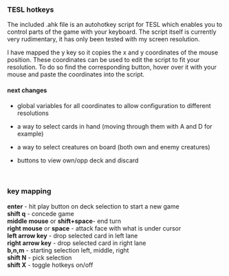 ### TESL hotkeys

The included .ahk file is an autohotkey script for TESL which enables you to control parts of the game with your keyboard. The script itself is currently very rudimentary, it has only been tested with my screen resolution.

I have mapped the y key so it copies the x and y coordinates of the mouse position. These coordinates can be used to edit the script to fit your resolution. To do so find the corresponding button, hover over it with your mouse and paste the coordinates into the script.

#### next changes

* global variables for all coordinates to allow configuration to different resolutions

* a way to select cards in hand (moving through them with A and D for example)

* a way to select creatures on board (both own and enemy creatures)

* buttons to view own/opp deck and discard

  ​

###  key mapping

**enter** - hit play button on deck selection to start a new game  
**shift q** - concede game  
**middle mouse** or **shift+space**- end turn    
**right mouse** or **space** - attack face with what is under cursor  
**left arrow key** - drop selected card in left lane  
**right arrow key** - drop selected card in right lane  
**b,n,m** - starting selection left, middle, right  
**shift N** - pick selection  
**shift X** - toggle hotkeys on/off  


